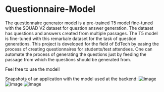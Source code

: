 # Questionnaire-Model
The questionnaire generator model is a pre-trained T5 model fine-tuned with the SQUAD V2 dataset for question answer generation.
The dataset has questions and answers created from multiple passages. The T5 model is fine-tuned with this remarkale dataset for the task of question generations.
This project is developed for the field of EdTech by easing the process of creating questionnaires for students/test attendees. One can automate the process of generating the questions just by feeding the passage from which the questions should be generated from.

Feel free to use the model!

Snapshots of an application with the model used at the backend:
![image](https://github.com/user-attachments/assets/4832c3ee-25a3-4ce0-a504-2fe1544ecc64)
![image](https://github.com/user-attachments/assets/7969b492-5011-432c-8d07-5a8051149aaa)
![image](https://github.com/user-attachments/assets/564e56d9-f296-4b17-994a-a3a1cbcd6e26)
